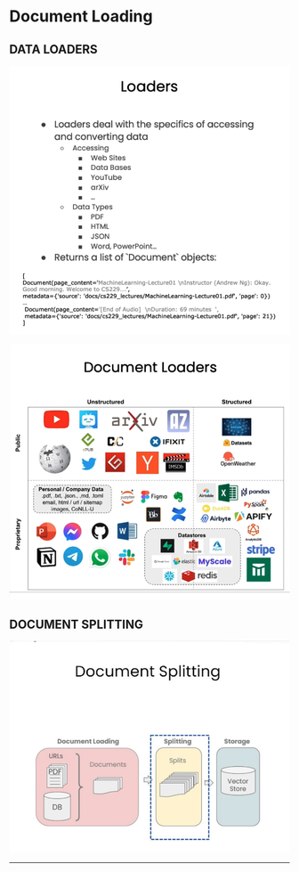 # Document Loading

## DATA LOADERS

![alt text](image.png)

![alt text](image-1.png)

## DOCUMENT SPLITTING

![alt text](image-2.png)

---
